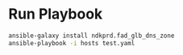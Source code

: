 # Run Playbook

```bash
ansible-galaxy install ndkprd.fad_glb_dns_zone
ansible-playbook -i hosts test.yaml
```

